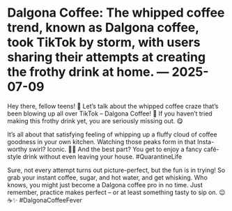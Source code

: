 # Dalgona Coffee: The whipped coffee trend, known as Dalgona coffee, took TikTok by storm, with users sharing their attempts at creating the frothy drink at home. — 2025-07-09

Hey there, fellow teens! 🌟 Let’s talk about the whipped coffee craze that’s been blowing up all over TikTok – Dalgona Coffee! 🤯 If you haven’t tried making this frothy drink yet, you are seriously missing out. 😋

It’s all about that satisfying feeling of whipping up a fluffy cloud of coffee goodness in your own kitchen. Watching those peaks form in that Insta-worthy swirl? Iconic. 💁‍♀️ And the best part? You get to enjoy a fancy café-style drink without even leaving your house. #QuarantineLife

Sure, not every attempt turns out picture-perfect, but the fun is in trying! So grab your instant coffee, sugar, and hot water, and get whisking. Who knows, you might just become a Dalgona coffee pro in no time. Just remember, practice makes perfect – or at least something tasty to sip on. 😉☕️✨ #DalgonaCoffeeFever